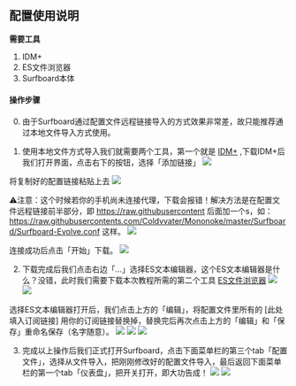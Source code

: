 ## 配置使用说明

**需要工具**
1. IDM+
2. ES文件浏览器
3. Surfboard本体

#### 操作步骤

0. 由于Surfboard通过配置文件远程链接导入的方式效果非常差，故只能推荐通过本地文件导入方式使用。

1. 使用本地文件方式导入我们就需要两个工具，第一个就是 [IDM+](https://www.coolapk.com/apk/idm.internet.download.manager.plus) ,下载IDM+后我们打开界面，点击右下的按钮，选择「添加链接」
![](https://raw.githubusercontent.com/Coldvvater/Coldvvater/master/img-folder/screenshot/WeChat%20%E5%9C%96%E7%89%87_202211271715032.jpg)

将复制好的配置链接粘贴上去
![](https://raw.githubusercontent.com/Coldvvater/Coldvvater/master/img-folder/screenshot/WeChat%20%E5%9C%96%E7%89%87_202211271715033.jpg)

⚠注意：这个时候若你的手机尚未连接代理，下载会报错！解决方法是在配置文件远程链接前半部分，即 https://raw.githubusercontent 后面加一个s，如：https://raw.githubusercontents.com/Coldvvater/Mononoke/master/Surfboard/Surfboard-Evolve.conf 这样。
![](https://raw.githubusercontent.com/Coldvvater/Coldvvater/master/img-folder/screenshot/WeChat%20%E5%9C%96%E7%89%87_202211271715034.jpg)

连接成功后点击「开始」下载。
![](https://raw.githubusercontent.com/Coldvvater/Coldvvater/master/img-folder/screenshot/WeChat%20%E5%9C%96%E7%89%87_202211271715036.jpg)

2. 下载完成后我们点击右边「...」选择ES文本编辑器，这个ES文本编辑器是什么？没错，此时我们需要下载本次教程所需的第二个工具 [ES文件浏览器](https://www.coolapk.com/apk/com.estrongs.android.pop)
![](https://raw.githubusercontent.com/Coldvvater/Coldvvater/master/img-folder/screenshot/WeChat%20%E5%9C%96%E7%89%87_202211271715037.jpg)
![](https://raw.githubusercontent.com/Coldvvater/Coldvvater/master/img-folder/screenshot/WeChat%20%E5%9C%96%E7%89%87_202211271715038.jpg)

选择ES文本编辑器打开后，我们点击上方的「编辑」，将配置文件里所有的 [此处填入订阅链接] 用你的订阅链接替换掉，替换完后再次点击上方的「编辑」和「保存」重命名保存（名字随意）。
![](https://raw.githubusercontent.com/Coldvvater/Coldvvater/master/img-folder/screenshot/WeChat%20%E5%9C%96%E7%89%87_202211271715039.jpg)
![](https://raw.githubusercontent.com/Coldvvater/Coldvvater/master/img-folder/screenshot/WeChat%20%E5%9C%96%E7%89%87_2022112717150310.jpg)
![](https://raw.githubusercontent.com/Coldvvater/Coldvvater/master/img-folder/screenshot/WeChat%20%E5%9C%96%E7%89%87_2022112717150311.jpg)

3. 完成以上操作后我们正式打开Surfboard，点击下面菜单栏的第三个tab「配置文件」，选择从文件导入，把刚刚修改好的配置文件导入，最后返回下面菜单栏的第一个tab「仪表盘」，把开关打开，即大功告成！
![](https://raw.githubusercontent.com/Coldvvater/Coldvvater/master/img-folder/screenshot/WeChat%20%E5%9C%96%E7%89%87_20221127171503.jpg)
![](https://raw.githubusercontent.com/Coldvvater/Coldvvater/master/img-folder/screenshot/WeChat%20%E5%9C%96%E7%89%87_202211271715031.jpg)
